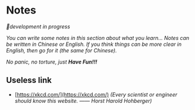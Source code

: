 # Notes
*🚧development in progress*

*You can write some notes in this section about what you learn... Notes can be written in Chinese or English. If you think things can be more clear in English, then go for it (the same for Chinese).*

*No panic, no torture, just* ***Have Fun!!!***

## Useless link
- [https://xkcd.com/](https://xkcd.com/) *(Every scientist or engineer should know this website. —— Horst Harold Hohberger)*